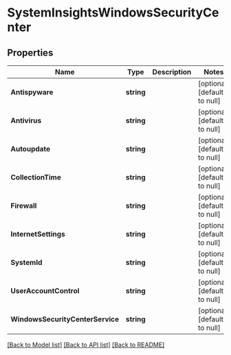 # SystemInsightsWindowsSecurityCenter

## Properties
Name | Type | Description | Notes
------------ | ------------- | ------------- | -------------
**Antispyware** | **string** |  | [optional] [default to null]
**Antivirus** | **string** |  | [optional] [default to null]
**Autoupdate** | **string** |  | [optional] [default to null]
**CollectionTime** | **string** |  | [optional] [default to null]
**Firewall** | **string** |  | [optional] [default to null]
**InternetSettings** | **string** |  | [optional] [default to null]
**SystemId** | **string** |  | [optional] [default to null]
**UserAccountControl** | **string** |  | [optional] [default to null]
**WindowsSecurityCenterService** | **string** |  | [optional] [default to null]

[[Back to Model list]](../README.md#documentation-for-models) [[Back to API list]](../README.md#documentation-for-api-endpoints) [[Back to README]](../README.md)


